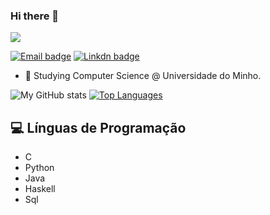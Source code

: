 ### Hi there 👋

![](https://visitor-badge.laobi.icu/badge?page_id=pestana1213.pestanta1213)

[![Email badge](https://img.shields.io/badge/-Email-c71610?style=for-the-badge&logo=Gmail&logoColor=white)](mailto:pestanapt@gmail.com)
[![Linkdn badge](https://www.flaticon.com/br/icone-gratis/linkedin_174857)](https://www.linkedin.com/in/jo%C3%A3o-nogueira-b33b661ba/)


- 🔭 Studying Computer Science @ Universidade do Minho.

![My GitHub stats](https://github-readme-stats.vercel.app/api?username=pestana1213&count_private=true&show_icons=true&theme=nord&hide=contribs&hide_border=true)
[![Top Languages](https://github-readme-stats.vercel.app/api/top-langs/?username=risingfisan&layout=compact&theme=nord&hide_border=true)](https://github.com/anuraghazra/github-readme-stats)

## 💻 Línguas de Programação
* C
* Python
* Java
* Haskell
* Sql
